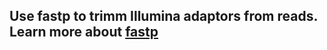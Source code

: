 ## Use fastp to trimm Illumina adaptors from reads. Learn more about [fastp](https://github.com/OpenGene/fastp)
